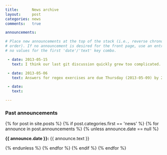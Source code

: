 ```yaml
---
title:      News archive
layout:     post
categories: news
comments:   true

announcements:

# Place new announcements at the top of the stack (i.e., reverse chronological
# order). If no announcement is desired for the front page, use an entry with
# no values for the first 'date'/'text' key combo.

 - date: 2013-05-15
   text: I think our last git discussion quickly grew too complicated. I've added a new resource that demonstrates the basics of git as well as a simple homework assignment to put what you learn to use.

 - date: 2013-05-06
   text: Answers for regex exercises are due Thursday (2013-05-09) by 2PM. This week we will cover the use of git (a version control system for keeping track of changes in your code). In preparation, be sure to do the short homework for this week before we meet. 

 - date: 
   text: 

---
```


<div>
  <h3>Past announcements</h3>
  {% for post in site.posts %}
    {% if post.categories.first == 'news' %}
      {% for announce in post.announcements %}
        {% unless announce.date == null %}
          <p><strong>{{ announce.date }}:</strong> {{ announce.text }}</p>
        {% endunless %}
      {% endfor %}
    {% endif %}
  {% endfor %}
</div>
